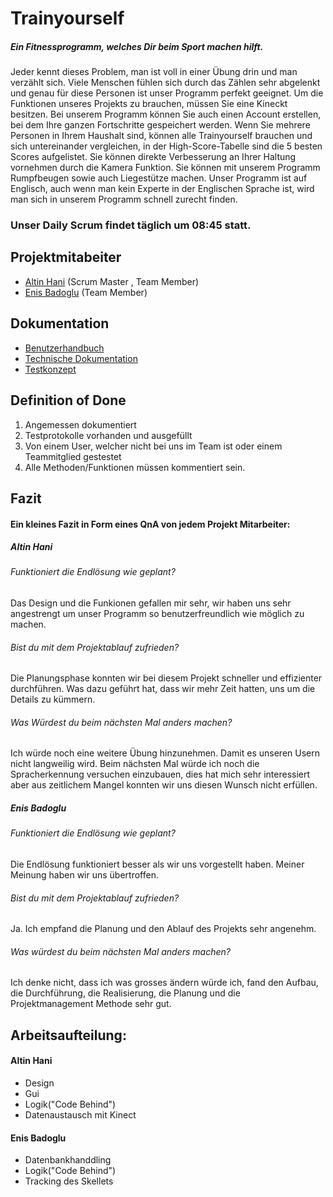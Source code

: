 # Trainyourself
##### Ein Fitnessprogramm, welches Dir beim Sport machen hilft.                                                                         
Jeder kennt dieses Problem, man ist voll in einer Übung drin und man verzählt sich. Viele Menschen fühlen sich durch das Zählen sehr abgelenkt und genau für diese Personen ist unser Programm perfekt geeignet. Um die Funktionen unseres Projekts zu brauchen, müssen Sie eine Kineckt besitzen. Bei unserem Programm können Sie auch einen Account erstellen, bei dem Ihre ganzen Fortschritte gespeichert werden. Wenn Sie mehrere Personen in Ihrem Haushalt sind, können alle Trainyourself brauchen und sich untereinander vergleichen, in der High-Score-Tabelle sind die 5 besten Scores aufgelistet. Sie können direkte Verbesserung an Ihrer Haltung vornehmen durch die Kamera Funktion. Sie können mit unserem Programm Rumpfbeugen sowie auch Liegestütze machen. Unser Programm ist auf Englisch, auch wenn man kein Experte in der Englischen Sprache ist, wird man sich in unserem Programm schnell zurecht finden.


### Unser Daily Scrum findet täglich um 08:45 statt.

## Projektmitabeiter

* [Altin Hani](https://github.com/xahanix) (Scrum Master , Team Member)
* [Enis Badoglu](https://github.com/badogluEnis) (Team Member)

## Dokumentation

* [Benutzerhandbuch](docs/usermanual.md)
* [Technische Dokumentation](docs/technical.md)
* [Testkonzept](docs/testing.md)

## Definition of Done

1. Angemessen dokumentiert
2. Testprotokolle vorhanden und ausgefüllt
3. Von einem User, welcher nicht bei uns im Team ist oder einem Teammitglied gestestet
4. Alle Methoden/Funktionen müssen kommentiert sein.



## Fazit

#### Ein kleines Fazit in Form eines QnA von jedem Projekt Mitarbeiter:

##### Altin Hani

###### Funktioniert die Endlösung wie geplant?
Das Design und die Funkionen gefallen mir sehr, wir haben uns sehr angestrengt um unser Programm so benutzerfreundlich wie möglich zu machen. 
 
###### Bist du mit dem Projektablauf zufrieden?
Die Planungsphase konnten wir bei diesem Projekt schneller und effizienter durchführen. Was dazu geführt hat, dass wir mehr Zeit hatten, uns um die Details zu kümmern. 
 
###### Was Würdest du beim nächsten Mal anders machen?
Ich würde noch eine weitere Übung hinzunehmen. Damit es unseren Usern nicht langweilig wird. Beim nächsten Mal würde ich noch die Spracherkennung versuchen einzubauen, dies hat mich sehr interessiert aber aus zeitlichem Mangel konnten wir uns diesen Wunsch nicht erfüllen.

##### Enis Badoglu

###### Funktioniert die Endlösung wie geplant?
Die Endlösung funktioniert besser als wir uns vorgestellt haben. Meiner Meinung haben wir uns übertroffen.

###### Bist du mit dem Projektablauf zufrieden?
Ja. Ich empfand die Planung und den Ablauf des Projekts sehr angenehm.

###### Was würdest du beim nächsten Mal anders machen?
Ich denke nicht, dass ich was grosses ändern würde ich, fand den Aufbau, die Durchführung, die Realisierung, die Planung und die Projektmanagement Methode sehr gut.


## Arbeitsaufteilung:
#### Altin Hani

* Design
* Gui
* Logik("Code Behind")
* Datenaustausch mit Kinect 

#### Enis Badoglu

* Datenbankhanddling 
* Logik("Code Behind")
* Tracking des Skellets
